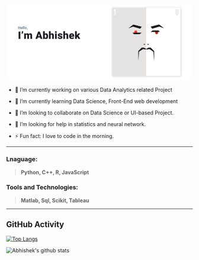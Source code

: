![Abhishek Kumar](./assests/home.png)
<!--
**abhishek540/abhishek540** is a ✨ _special_ ✨ repository because its `README.md` (this file) appears on your GitHub profile.

Here are some ideas to get you started:

-->

- 🔭 I’m currently working on various Data Analytics related Project
- 🌱 I’m currently learning Data Science, Front-End web development
- 👯 I’m looking to collaborate on Data Science or UI-based Project.
- 🤔 I’m looking for help in statistics and neural network.

- ⚡ Fun fact: I love to code in the morning.

---
### Lnaguage:

> **Python, C++, R, JavaScript**

### Tools and Technologies: 

> **Matlab, Sql, Scikit, Tableau**



---
## GitHub Activity

[![Top Langs](https://github-readme-stats.vercel.app/api/top-langs/?username=abhishek540)](https://github.com/abhishek540/abhishek540/edit/main/README.md)

![Abhishek's github stats](https://github-readme-stats.vercel.app/api?username=abhishek540&layout=compact&hide_progress)





